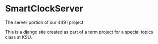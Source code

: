 # SmartClockServer
The server portion of our 4491 project

This is a django site created as part of a term project for a special topics class at KSU.
